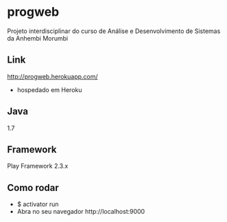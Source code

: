 # progweb

Projeto interdisciplinar do curso de Análise e Desenvolvimento de Sistemas da Anhembi Morumbi

## Link

http://progweb.herokuapp.com/

* hospedado em Heroku

## Java

1.7

## Framework

Play Framework 2.3.x


## Como rodar
- $ activator run
- Abra no seu navegador http://localhost:9000

